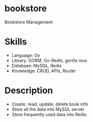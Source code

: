 # bookstore
 Bookstore Management
 
 # Skills
- Language: Go
- Library: GORM, Go-Redis, gorilla mux
- Database: MySQL, Redis
- Knowledge: CRUD, APIs, Router

# Description
- Create, read, update, delete book info
- Store all the data into MySQL server
- Store frequently used data into Redis.
